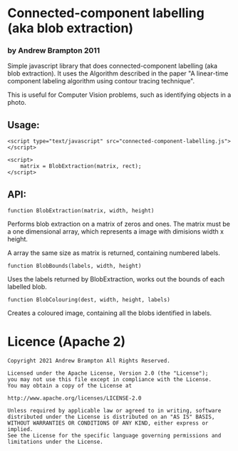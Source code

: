 # Connected-component labelling (aka blob extraction)
### by Andrew Brampton 2011

Simple javascript library that does connected-component labelling (aka blob
extraction). It uses the Algorithm described in the paper "A linear-time 
component labeling algorithm using contour tracing technique".

This is useful for Computer Vision problems, such as identifying objects in
a photo.

## Usage:

    <script type="text/javascript" src="connected-component-labelling.js"></script>

    <script>
        matrix = BlobExtraction(matrix, rect);
    </script>

## API:
    function BlobExtraction(matrix, width, height)

Performs blob extraction on a matrix of zeros and ones. The matrix must be a
one dimensional array, which represents a image with dimisions width x height.

A array the same size as matrix is returned, containing numbered labels.

    function BlobBounds(labels, width, height)

Uses the labels returned by  BlobExtraction, works out the bounds of each labelled blob.

    function BlobColouring(dest, width, height, labels)

Creates a coloured image, containing all the blobs identified in labels.

# Licence (Apache 2)

```
Copyright 2021 Andrew Brampton All Rights Reserved.

Licensed under the Apache License, Version 2.0 (the "License");
you may not use this file except in compliance with the License.
You may obtain a copy of the License at

http://www.apache.org/licenses/LICENSE-2.0

Unless required by applicable law or agreed to in writing, software
distributed under the License is distributed on an "AS IS" BASIS,
WITHOUT WARRANTIES OR CONDITIONS OF ANY KIND, either express or implied.
See the License for the specific language governing permissions and
limitations under the License.
```
